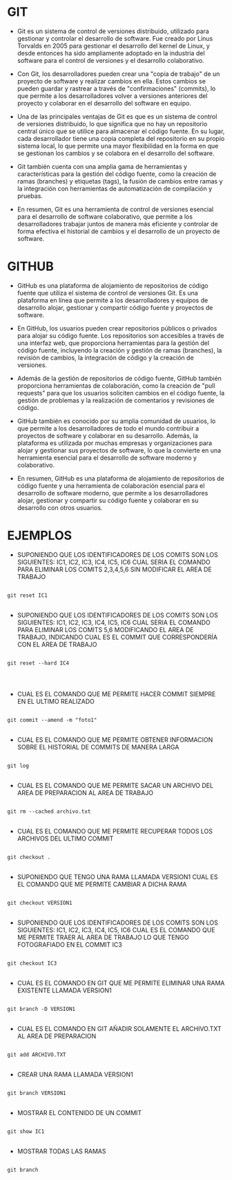 <h1>GIT</h1>

- Git es un sistema de control de versiones distribuido, utilizado para gestionar y controlar el desarrollo de software. Fue creado por Linus Torvalds en 2005 para gestionar el desarrollo del kernel de Linux, y desde entonces ha sido ampliamente adoptado en la industria del software para el control de versiones y el desarrollo colaborativo.

- Con Git, los desarrolladores pueden crear una "copia de trabajo" de un proyecto de software y realizar cambios en ella. Estos cambios se pueden guardar y rastrear a través de "confirmaciones" (commits), lo que permite a los desarrolladores volver a versiones anteriores del proyecto y colaborar en el desarrollo del software en equipo.

- Una de las principales ventajas de Git es que es un sistema de control de versiones distribuido, lo que significa que no hay un repositorio central único que se utilice para almacenar el código fuente. En su lugar, cada desarrollador tiene una copia completa del repositorio en su propio sistema local, lo que permite una mayor flexibilidad en la forma en que se gestionan los cambios y se colabora en el desarrollo del software.

- Git también cuenta con una amplia gama de herramientas y características para la gestión del código fuente, como la creación de ramas (branches) y etiquetas (tags), la fusión de cambios entre ramas y la integración con herramientas de automatización de compilación y pruebas.

- En resumen, Git es una herramienta de control de versiones esencial para el desarrollo de software colaborativo, que permite a los desarrolladores trabajar juntos de manera más eficiente y controlar de forma efectiva el historial de cambios y el desarrollo de un proyecto de software.

<h1>GITHUB</h1>

- GitHub es una plataforma de alojamiento de repositorios de código fuente que utiliza el sistema de control de versiones Git. Es una plataforma en línea que permite a los desarrolladores y equipos de desarrollo alojar, gestionar y compartir código fuente y proyectos de software.

- En GitHub, los usuarios pueden crear repositorios públicos o privados para alojar su código fuente. Los repositorios son accesibles a través de una interfaz web, que proporciona herramientas para la gestión del código fuente, incluyendo la creación y gestión de ramas (branches), la revisión de cambios, la integración de código y la creación de versiones.

- Además de la gestión de repositorios de código fuente, GitHub también proporciona herramientas de colaboración, como la creación de "pull requests" para que los usuarios soliciten cambios en el código fuente, la gestión de problemas y la realización de comentarios y revisiones de código.

- GitHub también es conocido por su amplia comunidad de usuarios, lo que permite a los desarrolladores de todo el mundo contribuir a proyectos de software y colaborar en su desarrollo. Además, la plataforma es utilizada por muchas empresas y organizaciones para alojar y gestionar sus proyectos de software, lo que la convierte en una herramienta esencial para el desarrollo de software moderno y colaborativo.

- En resumen, GitHub es una plataforma de alojamiento de repositorios de código fuente y una herramienta de colaboración esencial para el desarrollo de software moderno, que permite a los desarrolladores alojar, gestionar y compartir su código fuente y colaborar en su desarrollo con otros usuarios.

<h1>EJEMPLOS</h1>

- SUPONIENDO QUE LOS IDENTIFICADORES DE LOS COMITS SON LOS SIGUIENTES:  IC1, IC2, IC3, IC4, IC5, IC6  CUAL SERIA EL COMANDO PARA ELIMINAR LOS COMITS 2,3,4,5,6 SIN MODIFICAR EL AREA DE TRABAJO

<pre>
<code>
git reset IC1
</code>
</pre>

- SUPONIENDO QUE LOS IDENTIFICADORES DE LOS COMITS SON LOS SIGUIENTES: IC1, IC2, IC3, IC4, IC5, IC6 CUAL SERIA EL COMANDO PARA ELIMINAR LOS COMITS 5,6 MODIFICANDO EL AREA DE TRABAJO, INDICANDO CUAL ES EL COMMIT QUE CORRESPONDERÍA CON EL AREA DE TRABAJO

<pre>
<code>
git reset --hard IC4
</pre>
</code>

- CUAL ES EL COMANDO QUE ME PERMITE HACER COMMIT SIEMPRE EN EL ULTIMO REALIZADO

<pre>
<code>
git commit --amend -m "foto1"
</code>
</pre>

- CUAL ES EL COMANDO QUE ME PERMITE OBTENER INFORMACION SOBRE EL HISTORIAL DE COMMITS DE MANERA LARGA

<pre>
<code>
git log
</code>
</pre>

- CUAL ES EL COMANDO QUE ME PERMITE SACAR UN ARCHIVO DEL AREA DE PREPARACION AL AREA DE TRABAJO

<pre>
<code>
git rm --cached archivo.txt
</code>
</pre>

- CUAL ES EL COMANDO QUE ME PERMITE RECUPERAR TODOS LOS ARCHIVOS DEL ULTIMO COMMIT

<pre>
<code>
git checkout .
</code>
</pre>

- SUPONIENDO QUE TENGO UNA RAMA LLAMADA VERSION1 CUAL ES EL COMANDO QUE ME PERMITE CAMBIAR A DICHA RAMA

<pre>
<code>
git checkout VERSION1
</code>
</pre>

- SUPONIENDO QUE LOS IDENTIFICADORES DE LOS COMITS SON LOS SIGUIENTES: IC1, IC2, IC3, IC4, IC5, IC6 CUAL ES EL COMANDO QUE ME PERMITE TRAER AL AREA DE TRABAJO LO QUE TENGO FOTOGRAFIADO EN EL COMMIT IC3

<pre>
<code>
git checkout IC3
</code>
</pre>

- CUAL ES EL COMANDO EN GIT QUE ME PERMITE ELIMINAR UNA RAMA EXISTENTE LLAMADA VERSION1

<pre>
<code>
git branch -D VERSION1
</code>
</pre>

- CUAL ES EL COMANDO EN GIT AÑADIR SOLAMENTE EL ARCHIVO.TXT AL AREA DE PREPARACION

<pre>
<code>
git add ARCHIVO.TXT
</code>
</pre>

- CREAR UNA RAMA LLAMADA VERSION1

<pre>
<code>
git branch VERSION1
</code>
</pre>

- MOSTRAR EL CONTENIDO DE UN COMMIT

<pre>
<code>
git show IC1
</code>
</pre>

- MOSTRAR TODAS LAS RAMAS

<pre>
<code>
git branch
</code>
</pre>